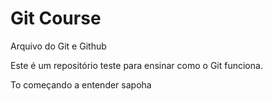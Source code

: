 # Git Course

Arquivo do Git e Github

Este é um repositório teste para ensinar como o Git funciona.

To começando a entender sapoha

